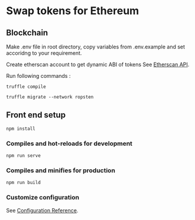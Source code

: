 # Swap tokens for Ethereum

## Blockchain

Make .env file in root directory, copy variables from .env.example and set accoridng to your requirement.

Create etherscan account to get dynamic ABI of tokens
See [Etherscan API](https://etherscan.io/apis).

Run following commands :

```
truffle compile
```

```
truffle migrate --network ropsten
```

## Front end setup
```
npm install
```

### Compiles and hot-reloads for development
```
npm run serve
```

### Compiles and minifies for production
```
npm run build
```

### Customize configuration
See [Configuration Reference](https://cli.vuejs.org/config/).
